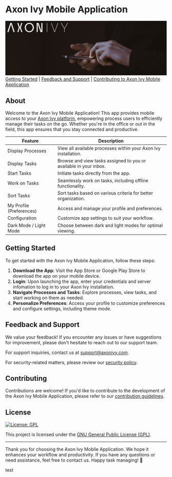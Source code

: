 # Axon Ivy Mobile Application
![Logo image for Mobile App](doc/images/overview/logo_mobile_image.png)
[Getting Started](#getting-started) | [Feedback and Support](#feedback-and-support) | [Contributing to Axon Ivy Mobile Application](#contributing) 


## About

Welcome to the Axon Ivy Mobile Application! This app provides mobile access to your [Axon Ivy platform][axon-ivy-link], empowering process users to efficiently manage their tasks on the go. Whether you're in the office or out in the field, this app ensures that you stay connected and productive.


| Feature                           | Description                                                                                         |
|-----------------------------------|-----------------------------------------------------------------------------------------------------|
| Display Processes                 | View all available processes within your Axon Ivy installation.                                     |
| Display Tasks                     | Browse and view tasks assigned to you or available in your inbox.                                   |
| Start Tasks                       | Initiate tasks directly from the app.                                                               |
| Work on Tasks                     | Seamlessly work on tasks, including offline functionality.                                          |
| Sort Tasks                        | Sort tasks based on various criteria for better organization.                                       |
| My Profile (Preferences)          | Access and manage your profile and preferences.                                                     |
| Configuration                     | Customize app settings to suit your workflow.                                                       |
| Dark Mode / Light Mode            | Choose between dark and light modes for optimal viewing.                                            |


## Getting Started

To get started with the Axon Ivy Mobile Application, follow these steps:

1. **Download the App**: Visit the App Store or Google Play Store to download the app on your mobile device.
2. **Login**: Upon launching the app, enter your credentials and server infomation to log in to your Axon Ivy installation.
3. **Navigate Processes and Tasks**: Explore processes, view tasks, and start working on them as needed.
4. **Personalize Preferences**: Access your profile to customize preferences and configure settings, including theme mode.

## Feedback and Support

We value your feedback! If you encounter any issues or have suggestions for improvement, please don't hesitate to reach out to our support team.

For support inquiries, contact us at [support@axonivy.com](mailto:support@axonivy.com).

For security-related matters, please review our [security policy](SECURITY.md).

## Contributing

Contributions are welcome! If you'd like to contribute to the development of the Axon Ivy Mobile Application, please refer to our [contribution guidelines](CONTRIBUTING.md).

## License
[![License: GPL](https://www.gnu.org/graphics/gplv3-127x51.png)](https://www.gnu.org/licenses/gpl-3.0)

This project is licensed under the [GNU General Public License (GPL)](LICENSE).

---

Thank you for choosing the Axon Ivy Mobile Application. We hope it enhances your workflow and productivity. If you have any questions or need assistance, feel free to contact us. Happy task managing! 🚀

[axon-ivy-link]: https://www.axonivy.com/
test

